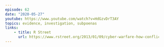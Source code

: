 ```yaml
---
episode: 62
date: "2020-05-27"
youtube: https://www.youtube.com/watch?v=HdGzvDrT3AY
topics: evidence, investigation, subpoenas
links:
    - title: R Street
      url: https://www.rstreet.org/2013/01/09/cyber-warfare-how-conflicts-in-cyberspace-are-challenging-america-and-changing-the-world/
---
```

